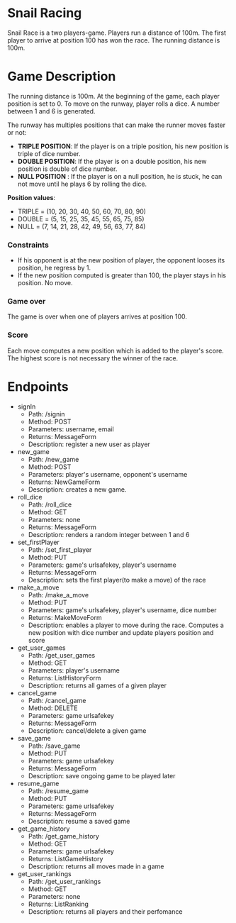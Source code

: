 # Snail Racing

Snail Race is a two players-game. Players run a distance of 100m. The first player to arrive at position 100 has won the race. The running distance is 100m.

# Game Description

The running distance is 100m. At the beginning of the game, each player position is set to 0.
To move on the runway, player rolls a dice. A number between 1 and 6 is generated.

The runway has multiples positions that can make the runner moves faster or not: 
 - **TRIPLE POSITION**: If the player is on a triple position, his new position is triple of dice number.
 - **DOUBLE POSITION**: If the player is on a double position, his new position is double of dice number.
 - **NULL POSITION**  : If the player is on a null position, he is stuck, he can not move until he plays 6 by rolling the dice.

**Position values**:
 - TRIPLE = (10, 20, 30, 40, 50, 60, 70, 80, 90)
 - DOUBLE = (5, 15, 25, 35, 45, 55, 65, 75, 85)
 - NULL   = (7, 14, 21, 28, 42, 49, 56, 63, 77, 84)

### Constraints
 - If his opponent is at the new position of player, the opponent looses its position, he regress by 1.
 - If the new position computed is greater than 100, the player stays in his position. No move.

### Game over
The game is over when one of players arrives at position 100. 

### Score 
Each move computes a new position which is added to the player's score. The highest score is not necessary the winner of the race.

# Endpoints
 - signIn
 	- Path: /signin
 	- Method: POST
 	- Parameters: username, email
 	- Returns: MessageForm
 	- Description: register a new user as player
 - new_game 
 	- Path: /new_game
 	- Method: POST
 	- Parameters: player's username, opponent's username
 	- Returns: NewGameForm
 	- Description: creates a new game.
 - roll_dice
 	- Path: /roll_dice
 	- Method: GET
 	- Parameters: none
 	- Returns: MessageForm
 	- Description: renders a random integer between 1 and 6
 - set_firstPlayer
 	- Path: /set_first_player
 	- Method: PUT
 	- Parameters: game's urlsafekey, player's username 
 	- Returns: MessageForm
 	- Description: sets the first player(to make a move) of the race
 - make_a_move
 	- Path: /make_a_move
 	- Method: PUT
 	- Parameters: game's urlsafekey, player's username, dice number
 	- Returns: MakeMoveForm
 	- Description: enables a player to move during the race. Computes a new position with dice number and update players position and score
 - get_user_games
 	- Path: /get_user_games
 	- Method: GET
 	- Parameters: player's username
 	- Returns: ListHistoryForm
 	- Description: returns all games of a given player
 - cancel_game
 	- Path: /cancel_game
 	- Method: DELETE
 	- Parameters: game urlsafekey
 	- Returns: MessageForm
 	- Description: cancel/delete a given game
 - save_game
 	- Path: /save_game
 	- Method: PUT
 	- Parameters: game urlsafekey
 	- Returns: MessageForm
 	- Description: save ongoing game to be played later
 - resume_game
 	- Path: /resume_game
 	- Method: PUT
 	- Parameters: game urlsafekey
 	- Returns: MessageForm
 	- Description: resume a saved game
 - get_game_history
 	- Path: /get_game_history
 	- Method: GET
 	- Parameters: game urlsafekey
 	- Returns: ListGameHistory
 	- Description: returns all moves made in a game
 - get_user_rankings
 	- Path: /get_user_rankings
 	- Method: GET
 	- Parameters: none
 	- Returns: ListRanking
 	- Description: returns all players and their perfomance